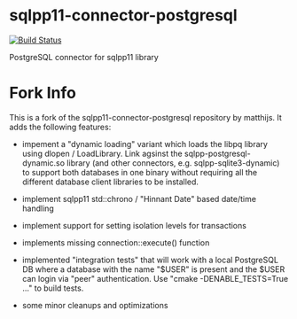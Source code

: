 sqlpp11-connector-postgresql
============================
[![Build Status](https://travis-ci.org/volka/sqlpp11-connector-postgresql.svg?branch=master)](https://travis-ci.org/volka/sqlpp11-connector-postgresql?branch=master)

PostgreSQL connector for sqlpp11 library

Fork Info
===========

This is a fork of the sqlpp11-connector-postgresql repository by matthijs. It adds the following features:

* impement a "dynamic loading" variant which loads the libpq library using dlopen / LoadLibrary. Link agsinst the 
  sqlpp-postgresql-dynamic.so library (and other connectors, e.g. sqlpp-sqlite3-dynamic) to support both databases 
  in one binary without requiring all the different database client libraries to be installed.

* implement sqlpp11 std::chrono / "Hinnant Date" based date/time handling

* implement support for setting isolation levels for transactions

* implements missing connection::execute() function

* implemented "integration tests" that will work with a local PostgreSQL DB where a database with the name "$USER" 
  is present and the $USER can login via "peer" authentication. Use "cmake -DENABLE\_TESTS=True ..." to build tests.

* some minor cleanups and optimizations
